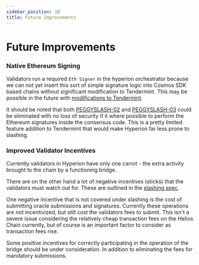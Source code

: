 ```yaml
---
sidebar_position: 10
title: Future Improvements
---
```


# Future Improvements

### Native Ethereum Signing

Validators run a required `Eth Signer` in the hyperion orchestrator because we can not yet insert this sort of simple signature logic into Cosmos SDK based chains without significant modification to Tendermint. This may be possible in the future with [modifications to Tendermint](https://github.com/tendermint/tendermint/issues/6066).

It should be noted that both [PEGGYSLASH-02](./05_slashing.md) and [PEGGYSLASH-03](./05_slashing.md) could be eliminated with no loss of security if it where possible to perform the Ethereum signatures inside the consensus code. This is a pretty limited feature addition to Tendermint that would make Hyperion far less prone to slashing.

### Improved Validator Incentives

Currently validators in Hyperion have only one carrot - the extra activity brought to the chain by a functioning bridge.

There are on the other hand a lot of negative incentives (sticks) that the validators must watch out for. These are outlined in the [slashing spec](./05_slashing.md).

One negative incentive that is not covered under slashing is the cost of submitting oracle submissions and signatures. Currently these operations are not incentivized, but still cost the validators fees to submit. This isn't a severe issue considering the relatively cheap transaction fees on the Helios Chain currently, but of course is an important factor to consider as transaction fees rise. 

Some positive incentives for correctly participating in the operation of the bridge should be under consideration. In addition to eliminating the fees for mandatory submissions.